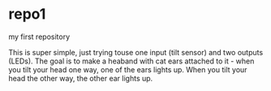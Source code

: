repo1
=====

my first repository

This is super simple, just trying touse one input (tilt sensor) and two outputs (LEDs). 
The goal is to make a heaband with cat ears attached to it - when you tilt your head one way, one of the ears lights up. 
When you tilt your head the other way, the other ear lights up.
